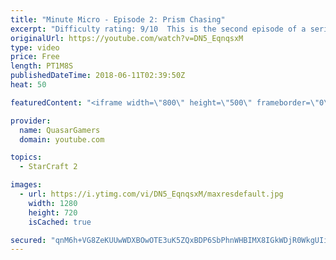 ```yaml
---
title: "Minute Micro - Episode 2: Prism Chasing"
excerpt: "Difficulty rating: 9/10  This is the second episode of a series of 1-minute videos explaining how to perform common micro techniques. This episode is on warp prism chasing  twitch.tv/Quasarprintf"
originalUrl: https://youtube.com/watch?v=DN5_EqnqsxM
type: video
price: Free
length: PT1M8S
publishedDateTime: 2018-06-11T02:39:50Z
heat: 50

featuredContent: "<iframe width=\"800\" height=\"500\" frameborder=\"0\" src=\"https://www.youtube.com/embed/DN5_EqnqsxM\" allow=\"accelerometer; autoplay; encrypted-media; gyroscope; picture-in-picture\" allowfullscreen></iframe>"

provider:
  name: QuasarGamers
  domain: youtube.com

topics:
  - StarCraft 2

images:
  - url: https://i.ytimg.com/vi/DN5_EqnqsxM/maxresdefault.jpg
    width: 1280
    height: 720
    isCached: true

secured: "qnM6h+VG8ZeKUUwWDXBOwOTE3uK5ZQxBDP6SbPhnWHBIMX8IGkWDjR0WkgUIiFXIoojb+977eiVZf+orHylqHcmQH98v7qEiJHlmxL4d5/F5hYNfCj4X5t8X+FaDDtmF+SlHZEA6ska8ayRYN1QirgVEJwjngP9eNE6WWqUs6VlCSIRRt5iOfkNaV6Vqtoblzohyef0w1G354dWdN8c1KdITEqVuNNpZmuLi2jtcHBryzJYFkcheBLfXlSECc48xWlmy0GqO1F1bTn4gdpRIEj6I/NVufNFxq3yKh3FJ6Vb8OUIhjS4XXsGnCxIyVlIaYmuTy2UDGkQX1OlBiaw1H1CKeM39iy00LvYfPUMq5stakOcW3yEEJF2uWHIXoBW/thVMmTfFZarAz48OFu6Qenq2hmgSBgB/MK3YXzZweAo=;BoWYuTdJzHUfh8wPKIpUrQ=="
---
```


